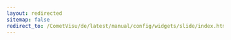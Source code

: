 ```yaml
---
layout: redirected
sitemap: false
redirect_to: /CometVisu/de/latest/manual/config/widgets/slide/index.html
---
```


